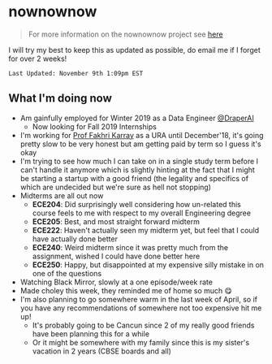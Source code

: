 # nownownow

> For more information on the nownownow project see [here](https://nownownow.com/about)

I will try my best to keep this as updated as possible, do email me if I forget for over 2 weeks!

`Last Updated: November 9th 1:09pm EST`

## What I'm doing now
- Am gainfully employed for Winter 2019 as a Data Engineer [@DraperAI](https://github.com/DraperAI/)
  - Now looking for Fall 2019 Internships
- I'm working for [Prof Fakhri Karray](https://uwaterloo.ca/electrical-computer-engineering/about/people/karray) as a URA until December'18, it's going pretty slow to be very honest but am getting paid by term so I guess it's okay
- I'm trying to see how much I can take on in a single study term before I can't handle it anymore which is slightly hinting at the fact that I might be starting a startup with a good friend (the legality and specifics of which are undecided but we're sure as hell not stopping)
- Midterms are all out now
  - **ECE204**: Did surprisingly well considering how un-related this course feels to me with respect to my overall Engineering degree
  - **ECE205**: Best, and most straight forward midterm
  - **ECE222**: Haven't actually seen my midterm yet, but feel that I could have actually done better
  - **ECE240**: Weird midterm since it was pretty much from the assignment, wished I could have done better here
  - **ECE250**: Happy, but disappointed at my expensive silly mistake in on one of the questions
- Watching Black Mirror, slowly at a one episode/week rate
- Made choley this week, they reminded me of home so much 😋
- I'm also planning to go somewhere warm in the last week of April, so if you have any recommendations of somewhere not too expensive hit me up!
  - It's probably going to be Cancun since 2 of my really good friends have been planning this for a while
  - Or it might be somewhere with my family since this is my sister's vacation in 2 years (CBSE boards and all)
